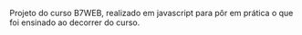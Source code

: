 Projeto do curso B7WEB, realizado em javascript para pôr em prática o que foi ensinado ao decorrer do curso.